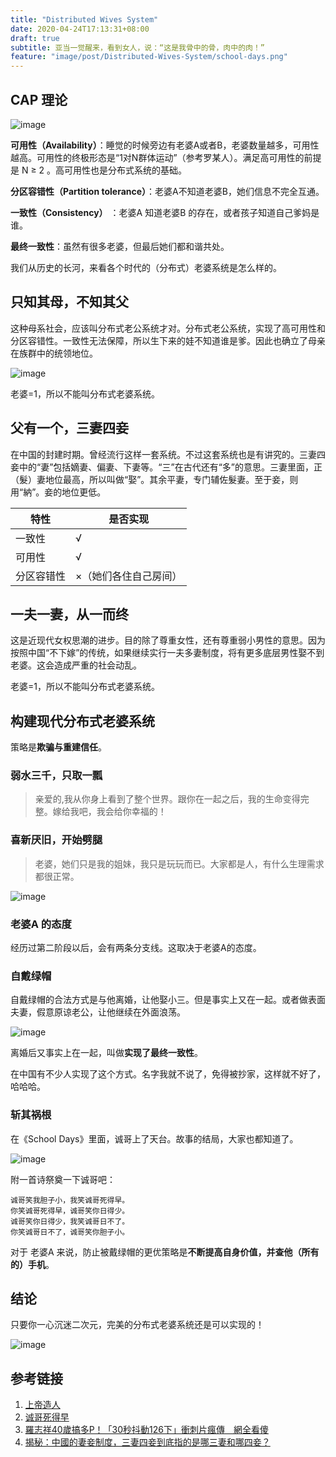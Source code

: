 ```yaml
---
title: "Distributed Wives System"
date: 2020-04-24T17:13:31+08:00
draft: true
subtitle: 亚当一觉醒来，看到女人，说：“这是我骨中的骨，肉中的肉！”
feature: "image/post/Distributed-Wives-System/school-days.png"
---
```



## CAP 理论

![image](/image/post/Distributed-Wives-System/CAP.png)

**可用性（Availability）**：睡觉的时候旁边有老婆A或者B，老婆数量越多，可用性越高。可用性的终极形态是“1对N群体运动”（参考罗某人）。满足高可用性的前提是 N ≥ 2 。高可用性也是分布式系统的基础。

**分区容错性（Partition tolerance）**：老婆A不知道老婆B，她们信息不完全互通。

**一致性（Consistency）** ：老婆A 知道老婆B 的存在，或者孩子知道自己爹妈是谁。

**最终一致性**：虽然有很多老婆，但最后她们都和谐共处。

我们从历史的长河，来看各个时代的（分布式）老婆系统是怎么样的。

## 只知其母，不知其父

这种母系社会，应该叫分布式老公系统才对。分布式老公系统，实现了高可用性和分区容错性。一致性无法保障，所以生下来的娃不知道谁是爹。因此也确立了母亲在族群中的统领地位。

![image](/image/post/Distributed-Wives-System/zha.jpg)

老婆=1，所以不能叫分布式老婆系统。

## 父有一个，三妻四妾

在中国的封建时期。曾经流行这样一套系统。不过这套系统也是有讲究的。三妻四妾中的“妻”包括嫡妻、偏妻、下妻等。“三”在古代还有“多”的意思。三妻里面，正（髮）妻地位最高，所以叫做“娶”。其余平妻，专门辅佐髮妻。至于妾，则用“納”。妾的地位更低。

特性 | 是否实现
---|---
一致性 | √
可用性 | √
分区容错性|×（她们各住自己房间）

## 一夫一妻，从一而终

这是近现代女权思潮的进步。目的除了尊重女性，还有尊重弱小男性的意思。因为按照中国“不下嫁”的传统，如果继续实行一夫多妻制度，将有更多底层男性娶不到老婆。这会造成严重的社会动乱。

老婆=1，所以不能叫分布式老婆系统。

## 构建现代分布式老婆系统

策略是**欺骗与重建信任**。

### 弱水三千，只取一瓢

> 亲爱的,我从你身上看到了整个世界。跟你在一起之后，我的生命变得完整。嫁给我吧，我会给你幸福的！

### 喜新厌旧，开始劈腿

> 老婆，她们只是我的姐妹，我只是玩玩而已。大家都是人，有什么生理需求都很正常。

![image](/image/post/Distributed-Wives-System/lv1.jpg)

### 老婆A 的态度

经历过第二阶段以后，会有两条分支线。这取决于老婆A的态度。

### 自戴绿帽

自戴绿帽的合法方式是与他离婚，让他娶小三。但是事实上又在一起。或者做表面夫妻，假意原谅老公，让他继续在外面浪荡。

![image](/image/post/Distributed-Wives-System/lv-wife.jpg)

离婚后又事实上在一起，叫做**实现了最终一致性**。

在中国有不少人实现了这个方式。名字我就不说了，免得被抄家，这样就不好了，哈哈哈。

### 斩其祸根

在《School Days》里面，诚哥上了天台。故事的结局，大家也都知道了。

![image](/image/post/Distributed-Wives-System/school-days.png)

附一首诗祭奠一下诚哥吧：

```
诚哥笑我胆子小，我笑诚哥死得早。 
你笑诚哥死得早，诚哥笑你日得少。 
诚哥笑你日得少，我笑诚哥日不了。 
你笑诚哥日不了，诚哥笑你胆子小。
```

对于 老婆A 来说，防止被戴绿帽的更优策略是**不断提高自身价值，并查他（所有的）手机**。

## 结论

只要你一心沉迷二次元，完美的分布式老婆系统还是可以实现的！

![image](/image/post/Distributed-Wives-System/wives.jpg)

## 参考链接

1. [上帝造人](https://baike.baidu.com/item/%E4%B8%8A%E5%B8%9D%E9%80%A0%E4%BA%BA)
2. [诚哥死得早](https://zh.moegirl.org/zh-hans/%E8%AF%9A%E5%93%A5%E6%AD%BB%E5%BE%97%E6%97%A9)
3. [羅志祥40歲搞多P！「30秒抖動126下」衝刺片瘋傳　網全看傻](https://www.ctwant.com/article/47365)
4. [揭秘：中國的妻妾制度，三妻四妾到底指的是哪三妻和哪四妾？](https://kknews.cc/history/m46bxz.html)